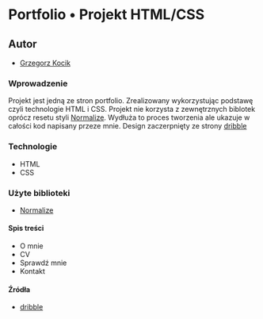 # Portfolio &#8226; Projekt HTML/CSS

## Autor
- [Grzegorz Kocik]

### Wprowadzenie
Projekt jest jedną ze stron portfolio. Zrealizowany wykorzystując podstawę czyli technologie HTML i CSS. Projekt nie korzysta z zewnętrznych biblotek oprócz resetu styli [Normalize]. Wydłuża to proces tworzenia ale ukazuje w całości kod napisany przeze mnie. Design zaczerpnięty ze strony [dribble]

### Technologie
- HTML
- CSS

### Użyte biblioteki
- [Normalize]

#### Spis treści
- O mnie
- CV
- Sprawdź mnie
- Kontakt

#### Źródła
- [dribble]

[Grzegorz Kocik]: <https://github.com/typodgrafiki>
[dribble]: <https://dribbble.com/shots/18358364-Blog-Page-Light>
[Normalize]: <https://github.com/necolas/normalize.css/>